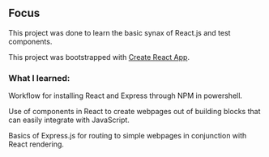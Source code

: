 ## Focus
This project was done to learn the basic synax of React.js and test components.

This project was bootstrapped with [Create React App](https://github.com/facebook/create-react-app).

### What I learned:

Workflow for installing React and Express through NPM in powershell.

Use of components in React to create webpages out of building blocks that can easily integrate with JavaScript.

Basics of Express.js for routing to simple webpages in conjunction with React rendering.


